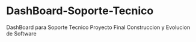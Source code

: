 # DashBoard-Soporte-Tecnico
DashBoard para Soporte Tecnico Proyecto Final Construccion y Evolucion de Software
